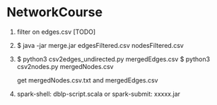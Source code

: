 # NetworkCourse

1. filter on edges.csv [TODO]

2. $ java -jar merge.jar edgesFiltered.csv nodesFiltered.csv

3. $ python3 csv2edges_undirected.py mergedEdges.csv
   $ python3 csv2nodes.py mergedNodes.csv
   
   get mergedNodes.csv.txt and  mergedEdges.csv
   
4. spark-shell: dblp-script.scala
   or
   spark-submit: xxxxx.jar
